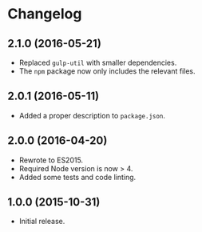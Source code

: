 # Changelog
## 2.1.0 (2016-05-21)
* Replaced `gulp-util` with smaller dependencies.
* The `npm` package now only includes the relevant files.

## 2.0.1 (2016-05-11)
* Added a proper description to `package.json`.

## 2.0.0 (2016-04-20)
* Rewrote to ES2015.
* Required Node version is now > 4.
* Added some tests and code linting.

## 1.0.0 (2015-10-31)
* Initial release.

